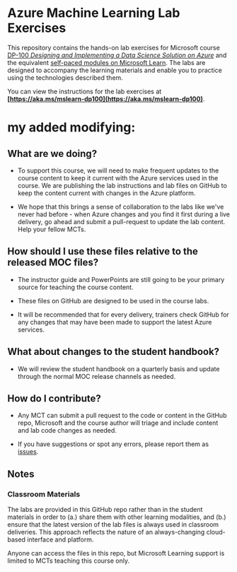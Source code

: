 # Azure Machine Learning Lab Exercises

This repository contains the hands-on lab exercises for Microsoft course [DP-100 *Designing and Implementing a Data Science Solution on Azure*](https://docs.microsoft.com/learn/certifications/courses/dp-100t01) and the equivalent [self-paced modules on Microsoft Learn](https://docs.microsoft.com/learn/paths/build-ai-solutions-with-azure-ml-service/). The labs are designed to accompany the learning materials and enable you to practice using the technologies described them.

You can view the instructions for the lab exercises at **[https://aka.ms/mslearn-dp100](https://aka.ms/mslearn-dp100)**.

# my added modifying:  #####

## What are we doing?

- To support this course, we will need to make frequent updates to the course content to keep it current with the Azure services used in the course.  We are publishing the lab instructions and lab files on GitHub to keep the content current with changes in the Azure platform.

- We hope that this brings a sense of collaboration to the labs like we've never had before - when Azure changes and you find it first during a live delivery, go ahead and submit a pull-request to update the lab content.  Help your fellow MCTs.

## How should I use these files relative to the released MOC files?

- The instructor guide and PowerPoints are still going to be your primary source for teaching the course content.

- These files on GitHub are designed to be used in the course labs.

- It will be recommended that for every delivery, trainers check GitHub for any changes that may have been made to support the latest Azure services.

## What about changes to the student handbook?

- We will review the student handbook on a quarterly basis and update through the normal MOC release channels as needed.

## How do I contribute?

- Any MCT can submit a pull request to the code or content in the GitHub repo, Microsoft and the course author will triage and include content and lab code changes as needed.

- If you have suggestions or spot any errors, please report them as [issues](https://github.com/MicrosoftLearning/mslearn-dp100/issues).

## Notes

### Classroom Materials

The labs are provided in this GitHub repo rather than in the student materials in order to (a.) share them with other learning modalities, and (b.) ensure that the latest version of the lab files is always used in classroom deliveries. This approach reflects the nature of an always-changing cloud-based interface and platform.

Anyone can access the files in this repo, but Microsoft Learning support is limited to MCTs teaching this course only.
